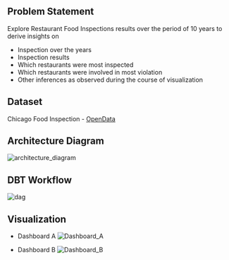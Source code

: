 ## Problem Statement
Explore Restaurant Food Inspections results over the period of 10 years to derive insights on

- Inspection over the years
- Inspection results
- Which restaurants were most inspected
- Which restaurants were involved in most violation
- Other inferences as observed during the course of visualization

## Dataset
Chicago Food Inspection - [OpenData](https://data.cityofchicago.org/Health-Human-Services/Food-Inspections/4ijn-s7e5)

## Architecture Diagram
![architecture_diagram](https://github.com/dev-kudli/Food-Inspection-USA/assets/53204171/9410cd6a-3227-49a5-8417-e6f51c9db3d6)

## DBT Workflow
![dag](https://github.com/dev-kudli/Food-Inspection-USA/assets/53204171/2f3821b2-5b9e-4126-871d-82bbbadf56e5)

## Visualization
- Dashboard A
![Dashboard_A](https://github.com/dev-kudli/Food-Inspection-USA/assets/53204171/3762eea4-b265-44a3-8521-d5110df2d161)

- Dashboard B
![Dashboard_B](https://github.com/dev-kudli/Food-Inspection-USA/assets/53204171/97d2d586-7c2a-4251-89d6-e429a5440ceb)
